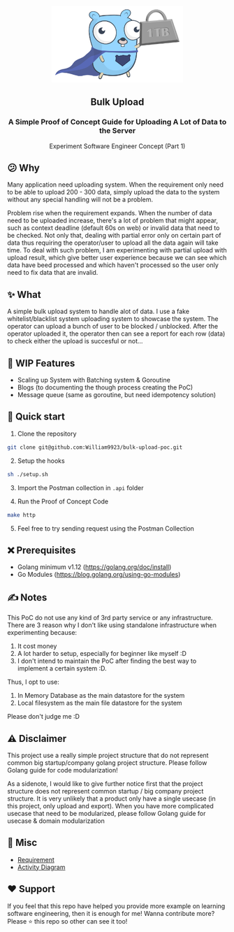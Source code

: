 # 
<p align="center">
    <img alt="William" src="docs/img/lifting-1TB.svg" width="300" />
    <h2 align="center">Bulk Upload</h2>
</p> 
<h3 align="center">A Simple Proof of Concept Guide for Uploading A Lot of Data to the Server</h3>

<p align="center">Experiment Software Engineer Concept (Part 1)</p>

## 😕 Why
Many application need uploading system. When the requirement only need to be able to upload 200 - 300 data, simply upload the data to the system without any special handling will not be a problem.

Problem rise when the requirement expands. When  the number of data need to be uploaded increase, there's a lot of problem that might appear, such as context deadline (default 60s on web) or invalid data that need to be checked. Not only that, dealing with partial error only on certain part of data thus requiring the operator/user to upload all the data again will take time. To deal with such problem, I am experimenting with partial upload with upload result, which give better user experience because we can see which data have beed processed and which haven't processed so the user only need to fix data that are invalid.

## ✨ What
A simple bulk upload system to handle alot of data. I use a fake whitelist/blacklist system uploading system to showcase the system. The operator can upload a bunch of user to be blocked / unblocked. After the operator uploaded it, the operator then can see a report for each row (data) to check either the upload is succesful or not...

## 🔨 WIP Features
- Scaling up System with Batching system & Goroutine 
- Blogs (to documenting the though process creating the PoC)
- Message queue (same as goroutine, but need idempotency solution)

## 🚀 Quick start
1. Clone the repository
```bash
git clone git@github.com:William9923/bulk-upload-poc.git
```
2. Setup the hooks
```bash
sh ./setup.sh
```
3. Import the Postman collection in `.api` folder

4. Run the Proof of Concept Code
```bash
make http
```
5. Feel free to try sending request using the Postman Collection

## ❌ Prerequisites
- Golang minimum v1.12 (https://golang.org/doc/install)
- Go Modules (https://blog.golang.org/using-go-modules)

## ✍️ Notes
This PoC do not use any kind of 3rd party service or any infrastructure. There are 3 reason why I don't like using standalone infrastructure when experimenting because:
1. It cost money
2. A lot harder to setup, especially for beginner like myself :D
3. I don't intend to maintain the PoC after finding the best way to implement a certain system :D.

Thus, I opt to use:
1. In Memory Database as the main datastore for the system
2. Local filesystem as the main file datastore for the system

Please don't judge me :D

## ⚠️ Disclaimer
This project use a really simple project structure that do not represent common big startup/company golang project structure. Please follow Golang guide for code modularization!

As a sidenote, I would like to give further notice first that the project structure does not represent common startup / big company project structure. It is very unlikely that a product only have a single usecase (in this project, only upload and export). When you have more complicated usecase that need to be modularized, please follow Golang guide for usecase & domain modularization

## 🥶 Misc
- [Requirement](docs/specs/requirements.md)
- [Activity Diagram](docs/specs/activity-diagram.md)

## ❤️ Support
If you feel that this repo have helped you provide more example on learning software engineering, then it is enough for me! Wanna contribute more? Please ⭐ this repo so other can see it too!
